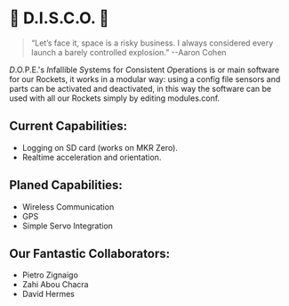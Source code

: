 # :rocket: D.I.S.C.O. :satellite:

> “Let’s face it, space is a risky business. I always considered every launch a barely controlled explosion.”  --Aaron Cohen

*D*.O.P.E.'s *I*nfallible *S*ystems for *C*onsistent *O*perations is or main software for our Rockets, it works in a modular way: using a config file sensors and parts can be activated and deactivated, in this way the software can be used with all our Rockets simply by editing modules.conf.

## Current Capabilities:
- Logging on SD card (works on MKR Zero).
- Realtime acceleration and orientation.

## Planed Capabilities:

- Wireless Communication
- GPS
- Simple Servo Integration 

## Our Fantastic Collaborators:

- Pietro Zignaigo
- Zahi Abou Chacra
- David Hermes

